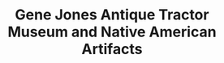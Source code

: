 ---
layout: repo
title: "Gene Jones Antique Tractor Museum and Native American Artifacts"
id: 10757
permalink: repos/10757/
---